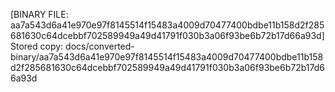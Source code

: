 [BINARY FILE: aa7a543d6a41e970e97f8145514f15483a4009d70477400bdbe11b158d2f285681630c64dcebbf702589949a49d41791f030b3a06f93be6b72b17d66a93d]
Stored copy: docs/converted-binary/aa7a543d6a41e970e97f8145514f15483a4009d70477400bdbe11b158d2f285681630c64dcebbf702589949a49d41791f030b3a06f93be6b72b17d66a93d
